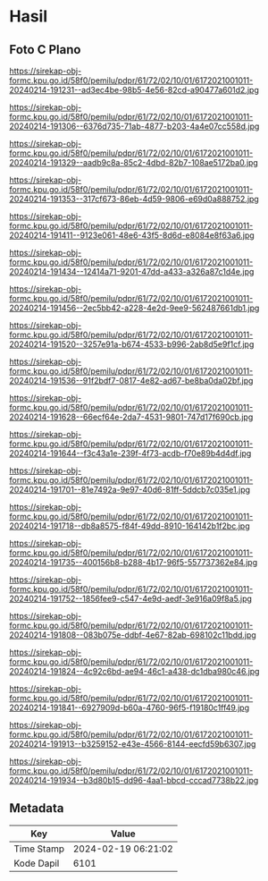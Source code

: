 # Hasil

## Foto C Plano

https://sirekap-obj-formc.kpu.go.id/58f0/pemilu/pdpr/61/72/02/10/01/6172021001011-20240214-191231--ad3ec4be-98b5-4e56-82cd-a90477a601d2.jpg

https://sirekap-obj-formc.kpu.go.id/58f0/pemilu/pdpr/61/72/02/10/01/6172021001011-20240214-191306--6376d735-71ab-4877-b203-4a4e07cc558d.jpg

https://sirekap-obj-formc.kpu.go.id/58f0/pemilu/pdpr/61/72/02/10/01/6172021001011-20240214-191329--aadb9c8a-85c2-4dbd-82b7-108ae5172ba0.jpg

https://sirekap-obj-formc.kpu.go.id/58f0/pemilu/pdpr/61/72/02/10/01/6172021001011-20240214-191353--317cf673-86eb-4d59-9806-e69d0a888752.jpg

https://sirekap-obj-formc.kpu.go.id/58f0/pemilu/pdpr/61/72/02/10/01/6172021001011-20240214-191411--9123e061-48e6-43f5-8d6d-e8084e8f63a6.jpg

https://sirekap-obj-formc.kpu.go.id/58f0/pemilu/pdpr/61/72/02/10/01/6172021001011-20240214-191434--12414a71-9201-47dd-a433-a326a87c1d4e.jpg

https://sirekap-obj-formc.kpu.go.id/58f0/pemilu/pdpr/61/72/02/10/01/6172021001011-20240214-191456--2ec5bb42-a228-4e2d-9ee9-562487661db1.jpg

https://sirekap-obj-formc.kpu.go.id/58f0/pemilu/pdpr/61/72/02/10/01/6172021001011-20240214-191520--3257e91a-b674-4533-b996-2ab8d5e9f1cf.jpg

https://sirekap-obj-formc.kpu.go.id/58f0/pemilu/pdpr/61/72/02/10/01/6172021001011-20240214-191536--91f2bdf7-0817-4e82-ad67-be8ba0da02bf.jpg

https://sirekap-obj-formc.kpu.go.id/58f0/pemilu/pdpr/61/72/02/10/01/6172021001011-20240214-191628--66ecf64e-2da7-4531-9801-747d17f690cb.jpg

https://sirekap-obj-formc.kpu.go.id/58f0/pemilu/pdpr/61/72/02/10/01/6172021001011-20240214-191644--f3c43a1e-239f-4f73-acdb-f70e89b4d4df.jpg

https://sirekap-obj-formc.kpu.go.id/58f0/pemilu/pdpr/61/72/02/10/01/6172021001011-20240214-191701--81e7492a-9e97-40d6-81ff-5ddcb7c035e1.jpg

https://sirekap-obj-formc.kpu.go.id/58f0/pemilu/pdpr/61/72/02/10/01/6172021001011-20240214-191718--db8a8575-f84f-49dd-8910-164142b1f2bc.jpg

https://sirekap-obj-formc.kpu.go.id/58f0/pemilu/pdpr/61/72/02/10/01/6172021001011-20240214-191735--400156b8-b288-4b17-96f5-557737362e84.jpg

https://sirekap-obj-formc.kpu.go.id/58f0/pemilu/pdpr/61/72/02/10/01/6172021001011-20240214-191752--1856fee9-c547-4e9d-aedf-3e916a09f8a5.jpg

https://sirekap-obj-formc.kpu.go.id/58f0/pemilu/pdpr/61/72/02/10/01/6172021001011-20240214-191808--083b075e-ddbf-4e67-82ab-698102c11bdd.jpg

https://sirekap-obj-formc.kpu.go.id/58f0/pemilu/pdpr/61/72/02/10/01/6172021001011-20240214-191824--4c92c6bd-ae94-46c1-a438-dc1dba980c46.jpg

https://sirekap-obj-formc.kpu.go.id/58f0/pemilu/pdpr/61/72/02/10/01/6172021001011-20240214-191841--6927909d-b60a-4760-96f5-f19180c1ff49.jpg

https://sirekap-obj-formc.kpu.go.id/58f0/pemilu/pdpr/61/72/02/10/01/6172021001011-20240214-191913--b3259152-e43e-4566-8144-eecfd59b6307.jpg

https://sirekap-obj-formc.kpu.go.id/58f0/pemilu/pdpr/61/72/02/10/01/6172021001011-20240214-191934--b3d80b15-dd96-4aa1-bbcd-cccad7738b22.jpg


## Metadata

| Key        | Value               |
| ---------- | ------------------- |
| Time Stamp | 2024-02-19 06:21:02 |
| Kode Dapil | 6101                |



